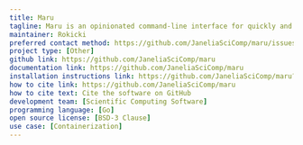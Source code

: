 ```yaml
---
title: Maru
tagline: Maru is an opinionated command-line interface for quickly and easily containerizing scientific applications.
maintainer: Rokicki
preferred contact method: https://github.com/JaneliaSciComp/maru/issues
project type: [Other]
github link: https://github.com/JaneliaSciComp/maru
documentation link: https://github.com/JaneliaSciComp/maru
installation instructions link: https://github.com/JaneliaSciComp/maru?tab=readme-ov-file#get-maru
how to cite link: https://github.com/JaneliaSciComp/maru
how to cite text: Cite the software on GitHub
development team: [Scientific Computing Software]
programming language: [Go]
open source license: [BSD-3 Clause]
use case: [Containerization]
---
```

